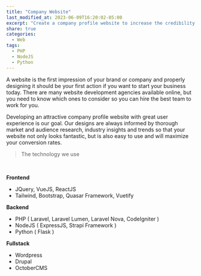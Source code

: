 ```yaml
---
title: "Company Website"
last_modified_at: 2023-06-09T16:20:02-05:00
excerpt: "Create a company profile website to increase the credibility and more customer"
share: true
categories:
  - Web
tags:
  - PHP
  - NodeJS
  - Python
---
```


A website is the first impression of your brand or company and properly designing it should be your first action if you want to start your business today. There are many website development agencies available online, but you need to know which ones to consider so you can hire the best team to work for you.

Developing an attractive company profile website with great user experience is our goal. Our designs are always informed by thorough market and audience research, industry insights and trends so that your website not only looks fantastic, but is also easy to use and will maximize your conversion rates.
> The technology we use

<br>

**Frontend**
- JQuery, VueJS, ReactJS
- Tailwind, Bootstrap, Quasar Framework, Vuetify

**Backend**
- PHP ( Laravel, Laravel Lumen, Laravel Nova, CodeIgniter )
- NodeJS ( ExpressJS, Strapi Framework )
- Python ( Flask )

**Fullstack**
- Wordpress
- Drupal
- OctoberCMS
